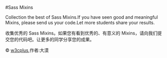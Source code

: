 #Sass Mixins

Collection the best of Sass Mixins.If you have seen good and meaningful Mixins, please send us your code.Let more students share your results.

收集优秀的 Sass Mixins。如果您有看到优秀的、有意义的 Mixins，请向我们提交您的代码吧。让更多的同学分享您的成果。

© [w3cplus](http://www.w3cplus.com),作者:大漠
